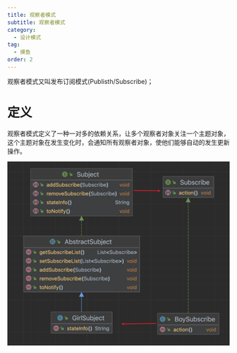 ```yaml
---
title: 观察者模式
subtitle: 观察者模式
category:
  - 设计模式
tag:
  - 摸鱼
order: 2
---
```


观察者模式又叫发布订阅模式(Publisth/Subscribe)；

# 定义

观察者模式定义了一种一对多的依赖关系，让多个观察者对象关注一个主题对象，这个主题对象在发生变化时，会通知所有观察者对象，使他们能够自动的发生更新操作。

![结构图](./imageDesign/观察者模式.png)
